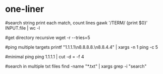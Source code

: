 # one-liner

#search string print each match, count lines
gawk '/TERM/ {print $0}' INPUT.file | wc -l

#get directory recursive 
wget -r --tries=5

#ping multiple targets
printf "1.1.1.1\n8.8.8.8.\n8.8.4.4" | xargs -n 1 ping -c 5 

#minimal ping
ping 1.1.1.1 | cut -d = -f 4

#search in multiple txt files
find -name "*.txt" | xargs grep -i "search"

